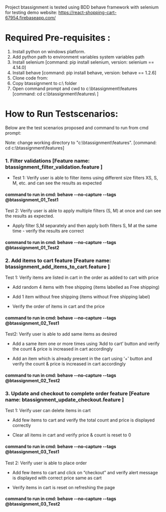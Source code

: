 Project btassignment is tested using BDD behave framework with selenium for testing demo website:
 https://react-shopping-cart-67954.firebaseapp.com/

# Required Pre-requisites :
1. Install python on windows platform.
2. Add python path to environment variables system variables path
3. Install selenium [command: pip install selenium, version: selenium == 4.14.0]
4. Install behave [command: pip install behave, version: behave == 1.2.6]
5. Clone code from: 
6. Copy btassignment to c:\ folder 
7. Open command prompt and cwd to c:\btassignment\features [command: cd c:\btassignment\features\ ]

# How to Run Testscenarios:

Below are the test scenarios proposed and command to run from cmd prompt:

Note: change working directory to "c:\btassignment\features\". [command: cd c:\btassignment\features\]

### 1. Filter validations [Feature name: btassignment_filter_validation.feature ]

- Test 1: Verify user is able to filter items using different size filters XS, S, M, etc. and can see the results as expected

#### command to run in cmd: behave --no-capture --tags @btassignment_01_Test1 
 

Test 2: Verify user is able to apply multiple filters (S, M) at once and can see the results as expected. 
- Apply filter S,M separately and then apply both filters S, M at the same time - verify the results are correct

#### command to run in cmd: behave --no-capture --tags @btassignment_01_Test2  

### 2. Add items to cart feature [Feature name: btassignment_add_items_to_cart.feature ]

Test 1: Verify items are listed in cart in the order as added to cart with price

- Add random 4 items with free shipping (items labelled as Free shipping)

- Add 1 item without free shipping (items without Free shipping label)

- Verify the order of items in cart and the price

#### command to run in cmd: behave --no-capture --tags @btassignment_02_Test1 

Test2: Verify user is able to add same items as desired

- Add a same item one or more times using ‘Add to cart’ button and verify the count & price is increased in cart accordingly

- Add an item which is already present in the cart using ‘+’ button and verify the count & price is increased in cart accordingly

#### command to run in cmd: behave --no-capture --tags @btassignment_02_Test2  

### 3. Update and checkout to complete order feature [Feature name: btassignment_update_checkout.feature ]

Test 1: Verify user can delete items in cart

- Add few items to cart and verify the total count and price is displayed correctly

- Clear all items in cart and verify price & count is reset to 0

 #### command to run in cmd: behave --no-capture --tags @btassignment_03_Test1  

Test 2: Verify user is able to place order

- Add few items to cart and click on “checkout” and verify alert message is displayed with correct price same as cart

- Verify items in cart is reset on refreshing the page

#### command to run in cmd: behave --no-capture --tags @btassignment_03_Test2  